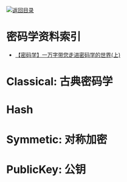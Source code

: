 [![返回目录](https://user-images.githubusercontent.com/5803001/38079637-ff0abcf0-3371-11e8-9b76-ad651620afc7.jpg)](https://github.com/wxyyxc1992/Awesome-Lists)

# 密码学资料索引

* [【密码学】一万字带您走进密码学的世界(上)](http://www.ehcoo.com/cryptology.html)

# Classical: 古典密码学

# Hash

# Symmetic: 对称加密

# PublicKey: 公钥
